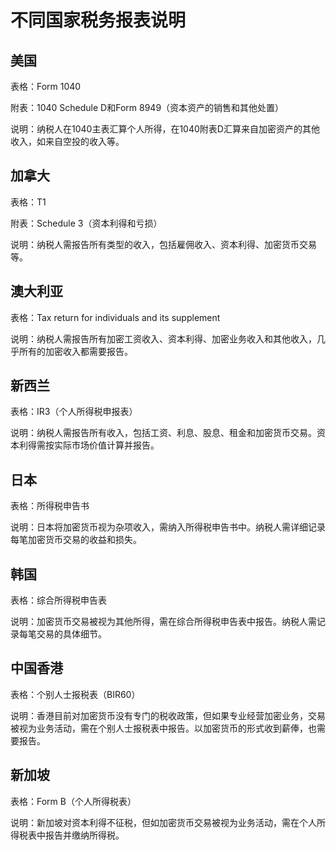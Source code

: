 # 不同国家税务报表说明

## 美国

表格：Form 1040

附表：1040 Schedule D和Form 8949（资本资产的销售和其他处置）

说明：纳税人在1040主表汇算个人所得，在1040附表D汇算来自加密资产的其他收入，如来自空投的收入等。



## 加拿大

表格：T1

附表：Schedule 3（资本利得和亏损）

说明：纳税人需报告所有类型的收入，包括雇佣收入、资本利得、加密货币交易等。



## 澳大利亚

表格：Tax return for individuals and its supplement

说明：纳税人需报告所有加密工资收入、资本利得、加密业务收入和其他收入，几乎所有的加密收入都需要报告。



## 新西兰

表格：IR3（个人所得税申报表）

说明：纳税人需报告所有收入，包括工资、利息、股息、租金和加密货币交易。资本利得需按实际市场价值计算并报告。



## 日本

表格：所得税申告书

说明：日本将加密货币视为杂项收入，需纳入所得税申告书中。纳税人需详细记录每笔加密货币交易的收益和损失。



## 韩国

表格：综合所得税申告表

说明：加密货币交易被视为其他所得，需在综合所得税申告表中报告。纳税人需记录每笔交易的具体细节。



## 中国香港

表格：个别人士报税表（BIR60）

说明：香港目前对加密货币没有专门的税收政策，但如果专业经营加密业务，交易被视为业务活动，需在个别人士报税表中报告。以加密货币的形式收到薪俸，也需要报告。



## 新加坡

表格：Form B（个人所得税表）

说明：新加坡对资本利得不征税，但如加密货币交易被视为业务活动，需在个人所得税表中报告并缴纳所得税。
